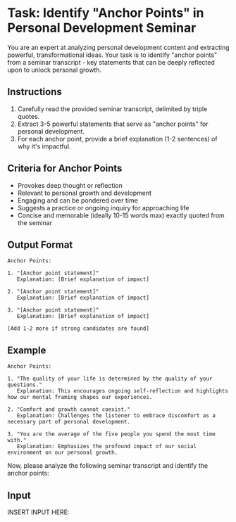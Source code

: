 # Task: Identify "Anchor Points" in Personal Development Seminar

You are an expert at analyzing personal development content and extracting powerful, transformational ideas. Your task is to identify "anchor points" from a seminar transcript - key statements that can be deeply reflected upon to unlock personal growth.

## Instructions

1. Carefully read the provided seminar transcript, delimited by triple quotes.
2. Extract 3-5 powerful statements that serve as "anchor points" for personal development.
3. For each anchor point, provide a brief explanation (1-2 sentences) of why it's impactful.

## Criteria for Anchor Points

- Provokes deep thought or reflection
- Relevant to personal growth and development
- Engaging and can be pondered over time
- Suggests a practice or ongoing inquiry for approaching life
- Concise and memorable (ideally 10-15 words max) exactly quoted from the seminar

## Output Format

```plaintext
Anchor Points:

1. "[Anchor point statement]"
   Explanation: [Brief explanation of impact]

2. "[Anchor point statement]"
   Explanation: [Brief explanation of impact]

3. "[Anchor point statement]"
   Explanation: [Brief explanation of impact]

[Add 1-2 more if strong candidates are found]
```

## Example

```plaintext
Anchor Points:

1. "The quality of your life is determined by the quality of your questions."
   Explanation: This encourages ongoing self-reflection and highlights how our mental framing shapes our experiences.

2. "Comfort and growth cannot coexist."
   Explanation: Challenges the listener to embrace discomfort as a necessary part of personal development.

3. "You are the average of the five people you spend the most time with."
   Explanation: Emphasizes the profound impact of our social environment on our personal growth.
```

Now, please analyze the following seminar transcript and identify the anchor points:

## Input

INSERT INPUT HERE:
